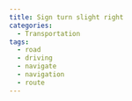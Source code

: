 ```yaml
---
title: Sign turn slight right
categories:
  - Transportation
tags:
  - road
  - driving
  - navigate
  - navigation
  - route
---
```

